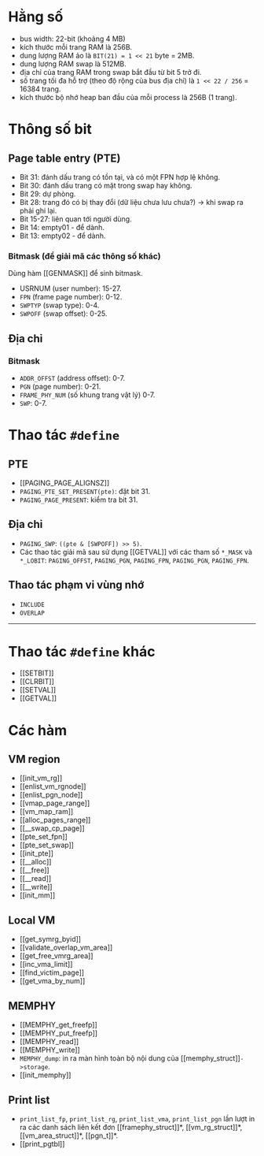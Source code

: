 # Hằng số
- bus width: 22-bit (khoảng 4 MB)
- kích thước mỗi trang RAM là 256B.
- dung lượng RAM ảo là `BIT(21) = 1 << 21` byte = 2MB.
- dung lượng RAM swap là 512MB.
- địa chỉ của trang RAM trong swap bắt đầu từ bit 5 trở đi.
- số trang tối đa hỗ trợ (theo độ rộng của bus địa chỉ) là `1 << 22 / 256` = 16384 trang.
- kích thước bộ nhớ heap ban đầu của mỗi process là 256B (1 trang).
# Thông số bit
## Page table entry (PTE)
- Bit 31: đánh dấu trang có tồn tại, và có một FPN hợp lệ không.
- Bit 30: đánh dấu trang có mặt trong swap hay không.
- Bit 29: dự phòng.
- Bit 28: trang đó có bị thay đổi (dữ liệu chưa lưu chưa?) -> khi swap ra phải ghi lại.
- Bit 15-27: liên quan tới người dùng.
- Bit 14: empty01 - để dành.
- Bit 13: empty02 - để dành.
### Bitmask (để giải mã các thông số khác)
Dùng hàm [[GENMASK]] để sinh bitmask.
- USRNUM (user number): 15-27.
- `FPN` (frame page number): 0-12.
- `SWPTYP` (swap type): 0-4.
- `SWPOFF` (swap offset): 0-25.
## Địa chỉ
### Bitmask
- `ADDR_OFFST` (address offset): 0-7.
- `PGN` (page number): 0-21.
- `FRAME_PHY_NUM` (số khung trang vật lý) 0-7.
- `SWP`: 0-7.

# Thao tác `#define`
## PTE
- [[PAGING_PAGE_ALIGNSZ]]
- `PAGING_PTE_SET_PRESENT(pte)`: đặt bit 31.
- `PAGING_PAGE_PRESENT`: kiểm tra bit 31.
## Địa chỉ
- `PAGING_SWP`: `((pte & [SWPOFF]) >> 5)`.
- Các thao tác giải mã sau sử dụng [[GETVAL]] với các tham số `*_MASK` và `*_LOBIT`: `PAGING_OFFST`, `PAGING_PGN`, `PAGING_FPN`, `PAGING_PGN`, `PAGING_FPN`.
## Thao tác phạm vi vùng nhớ
- `INCLUDE`
- `OVERLAP`
---
# Thao tác `#define` khác
- [[SETBIT]]
- [[CLRBIT]]
- [[SETVAL]]
- [[GETVAL]]
# Các hàm
## VM region
- [[init_vm_rg]]
- [[enlist_vm_rgnode]]
- [[enlist_pgn_node]]
- [[vmap_page_range]]
- [[vm_map_ram]]
- [[alloc_pages_range]]
- [[__swap_cp_page]]
- [[pte_set_fpn]]
- [[pte_set_swap]]
- [[init_pte]]
- [[__alloc]]
- [[__free]]
- [[__read]]
- [[__write]]
- [[init_mm]]
## Local VM
- [[get_symrg_byid]]
- [[validate_overlap_vm_area]]
- [[get_free_vmrg_area]]
- [[inc_vma_limit]]
- [[find_victim_page]]
- [[get_vma_by_num]]
## MEMPHY
- [[MEMPHY_get_freefp]]
- [[MEMPHY_put_freefp]]
- [[MEMPHY_read]]
- [[MEMPHY_write]]
- `MEMPHY_dump`: in ra màn hình toàn bộ nội dung của [[memphy_struct]]`->storage`.
- [[init_memphy]]
## Print list
- `print_list_fp`, `print_list_rg`, `print_list_vma`, `print_list_pgn` lần lượt in ra các danh sách liên kết đơn [[framephy_struct]]\*, [[vm_rg_struct]]\*, [[vm_area_struct]]\*, [[pgn_t]]\*.
- [[print_pgtbl]]